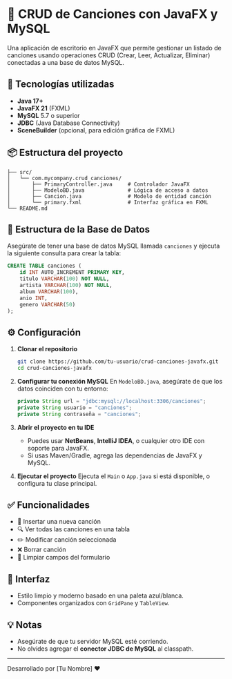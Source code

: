 # 🎵 CRUD de Canciones con JavaFX y MySQL

Una aplicación de escritorio en JavaFX que permite gestionar un listado de canciones usando operaciones CRUD (Crear, Leer, Actualizar, Eliminar) conectadas a una base de datos MySQL.

## 🧠 Tecnologías utilizadas

* **Java 17+**
* **JavaFX 21** (FXML)
* **MySQL** 5.7 o superior
* **JDBC** (Java Database Connectivity)
* **SceneBuilder** (opcional, para edición gráfica de FXML)

## 📦 Estructura del proyecto

```
├── src/
│   └── com.mycompany.crud_canciones/
│       ├── PrimaryController.java     # Controlador JavaFX
│       ├── ModeloBD.java              # Lógica de acceso a datos
│       ├── Cancion.java               # Modelo de entidad canción
│       └── primary.fxml               # Interfaz gráfica en FXML
└── README.md
```

## 💄 Estructura de la Base de Datos

Asegúrate de tener una base de datos MySQL llamada `canciones` y ejecuta la siguiente consulta para crear la tabla:

```sql
CREATE TABLE canciones (
    id INT AUTO_INCREMENT PRIMARY KEY,
    titulo VARCHAR(100) NOT NULL,
    artista VARCHAR(100) NOT NULL,
    album VARCHAR(100),
    anio INT,
    genero VARCHAR(50)
);
```

## ⚙️ Configuración

1. **Clonar el repositorio**

   ```bash
   git clone https://github.com/tu-usuario/crud-canciones-javafx.git
   cd crud-canciones-javafx
   ```

2. **Configurar tu conexión MySQL**
   En `ModeloBD.java`, asegúrate de que los datos coinciden con tu entorno:

   ```java
   private String url = "jdbc:mysql://localhost:3306/canciones";
   private String usuario = "canciones";
   private String contraseña = "canciones";
   ```

3. **Abrir el proyecto en tu IDE**

   * Puedes usar **NetBeans**, **IntelliJ IDEA**, o cualquier otro IDE con soporte para JavaFX.
   * Si usas Maven/Gradle, agrega las dependencias de JavaFX y MySQL.

4. **Ejecutar el proyecto**
   Ejecuta el `Main` o `App.java` si está disponible, o configura tu clase principal.

## ✅ Funcionalidades

* 📅 Insertar una nueva canción
* 🔍 Ver todas las canciones en una tabla
* ✏️ Modificar canción seleccionada
* ❌ Borrar canción
* 🧽 Limpiar campos del formulario

## 🎨 Interfaz

* Estilo limpio y moderno basado en una paleta azul/blanca.
* Componentes organizados con `GridPane` y `TableView`.

## 💡 Notas

* Asegúrate de que tu servidor MySQL esté corriendo.
* No olvides agregar el **conector JDBC de MySQL** al classpath.

---

Desarrollado por \[Tu Nombre] ❤️
